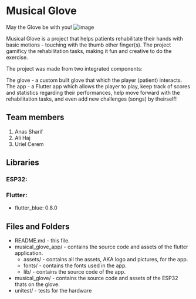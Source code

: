 # Musical Glove #
May the Glove be with you! ![image](https://github.com/alihaj00/glove-musical-game/assets/51716650/64909adf-9722-44e9-83c2-4d6fa4b950b6)

Musical Glove is a project that helps patients rehabilitate their hands with basic motions - touching with the thumb other finger(s).
The project gamificy the rehabilitation tasks, making it fun and creative to do the exercise. 

The project was made from two integrated components:

The glove - a custom built glove that which the player (patient) interacts.
The app - a Flutter app which allows the player to play, keep track of scores and statistics regarding their performances, 
help move forward with the rehabilitation tasks, and even add new challenges (songs) by theirself!

## Team members ##
1. Anas Sharif
2. Ali Haj
3. Uriel Cerem

## Libraries ##
### ESP32: ###

### Flutter: ###
-   flutter_blue: 0.8.0

  
## Files and Folders ##
- README.md - this file.
- musical_glove_app/ - contains the source code and assets of the flutter application.
  - assets/ - contains all the assets, AKA logo and pictures, for the app.
  - fonts/ - contains the fonts used in the app.
  - lib/ - contains the source code of the app.
- musical_glove/ - contains the source code and assets of the ESP32 thats on the glove.
- unitest/ - tests for the hardware
